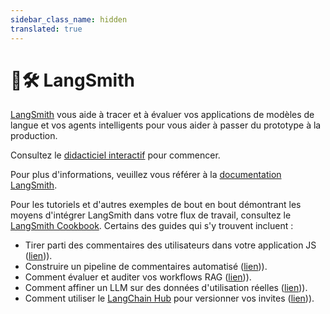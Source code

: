 ```yaml
---
sidebar_class_name: hidden
translated: true
---
```


# 🦜🛠️ LangSmith

[LangSmith](https://smith.langchain.com) vous aide à tracer et à évaluer vos applications de modèles de langue et vos agents intelligents pour vous aider à passer du prototype à la production.

Consultez le [didacticiel interactif](/docs/langsmith/walkthrough) pour commencer.

Pour plus d'informations, veuillez vous référer à la [documentation LangSmith](https://docs.smith.langchain.com/).

Pour les tutoriels et d'autres exemples de bout en bout démontrant les moyens d'intégrer LangSmith dans votre flux de travail, consultez le [LangSmith Cookbook](https://github.com/langchain-ai/langsmith-cookbook). Certains des guides qui s'y trouvent incluent :

- Tirer parti des commentaires des utilisateurs dans votre application JS ([lien](https://github.com/langchain-ai/langsmith-cookbook/blob/main/feedback-examples/nextjs/README.md))).
- Construire un pipeline de commentaires automatisé ([lien](https://github.com/langchain-ai/langsmith-cookbook/blob/main/feedback-examples/algorithmic-feedback/algorithmic_feedback.ipynb))).
- Comment évaluer et auditer vos workflows RAG ([lien](https://github.com/langchain-ai/langsmith-cookbook/tree/main/testing-examples/qa-correctness))).
- Comment affiner un LLM sur des données d'utilisation réelles ([lien](https://github.com/langchain-ai/langsmith-cookbook/blob/main/fine-tuning-examples/export-to-openai/fine-tuning-on-chat-runs.ipynb))).
- Comment utiliser le [LangChain Hub](https://smith.langchain.com/hub) pour versionner vos invites ([lien](https://github.com/langchain-ai/langsmith-cookbook/blob/main/hub-examples/retrieval-qa-chain/retrieval-qa.ipynb))).
